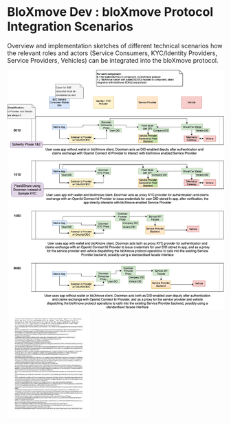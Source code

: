 # BloXmove Dev : bloXmove Protocol Integration Scenarios
Overview and implementation sketches of different technical scenarios how the relevant roles and actors (Service Consumers, KYC/Identity Providers, Service Providers, Vehicles) can be integrated into the bloXmove protocol.

![This is an image](attachments/4438982941/4439114038.png)
![This is an image](attachments/4438982941/4498292845)
